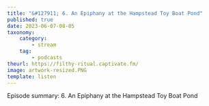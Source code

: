 ```yaml
---
title: "&#127911; 6. An Epiphany at the Hampstead Toy Boat Pond"
published: true
date: 2023-06-07-08-05
taxonomy:
    category:
        - stream
    tag:
        - podcasts
theurl: https://filthy-ritual.captivate.fm/
image: artwork-resized.PNG
template: listen
---
```


Episode summary: 6. An Epiphany at the Hampstead Toy Boat Pond
